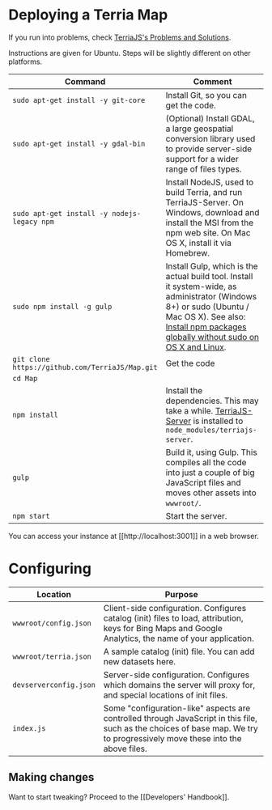 # Deploying a Terria Map

If you run into problems, check [TerriaJS's Problems and Solutions](https://github.com/TerriaJS/terriajs/wiki/Problems-and-Solutions).

Instructions are given for Ubuntu. Steps will be slightly different on other platforms.

Command | Comment
--------|--------
`sudo apt-get install -y git-core`|Install Git, so you can get the code.
`sudo apt-get install -y gdal-bin`|(Optional) Install GDAL, a large geospatial conversion library used to provide server-side support for a wider range of files types.
`sudo apt-get install -y nodejs-legacy npm` |Install NodeJS, used to build Terria, and run TerriaJS-Server. On Windows, download and install the MSI from the npm web site. On Mac OS X, install it via Homebrew.|
`sudo npm install -g gulp`| Install Gulp, which is the actual build tool. Install it system-wide, as administrator (Windows 8+) or sudo (Ubuntu / Mac OS X). See also: [Install npm packages globally without sudo on OS X and Linux](https://github.com/sindresorhus/guides/blob/master/npm-global-without-sudo.md).
`git clone https://github.com/TerriaJS/Map.git` | Get the code
`cd Map`|
`npm install` | Install the dependencies. This may take a while. [TerriaJS-Server](https://github.com/TerriaJS/terriajs-server) is installed to `node_modules/terriajs-server`.
`gulp` | Build it, using Gulp. This compiles all the code into just a couple of big JavaScript files and moves other assets into `wwwroot/`.
`npm start` | Start the server.

You can access your instance at [[http://localhost:3001]] in a web browser.

# Configuring

Location | Purpose
---------|---------
`wwwroot/config.json` | Client-side configuration. Configures catalog (init) files to load, attribution, keys for Bing Maps and Google Analytics, the name of your application.
`wwwroot/terria.json` | A sample catalog (init) file. You can add new datasets here.
`devserverconfig.json` | Server-side configuration. Configures which domains the server will proxy for, and special locations of init files.
`index.js`| Some "configuration-like" aspects are controlled through JavaScript in this file, such as the choices of base map. We try to progressively move these into the above files.

## Making changes

Want to start tweaking? Proceed to the [[Developers' Handbook]].